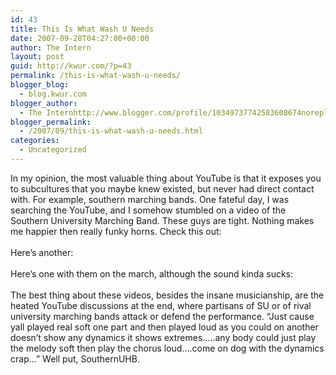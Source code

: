```yaml
---
id: 43
title: This Is What Wash U Needs
date: 2007-09-28T04:27:00+00:00
author: The Intern
layout: post
guid: http://kwur.com/?p=43
permalink: /this-is-what-wash-u-needs/
blogger_blog:
  - blog.kwur.com
blogger_author:
  - The Internhttp://www.blogger.com/profile/10349737742583608674noreply@blogger.com
blogger_permalink:
  - /2007/09/this-is-what-wash-u-needs.html
categories:
  - Uncategorized
---
```

<div class="pf-content">
  <p>
    In my opinion, the most valuable thing about YouTube is that it exposes you to subcultures that you maybe knew existed, but never had direct contact with. For example, southern marching bands. One fateful day, I was searching the YouTube, and I somehow stumbled on a video of the Southern University Marching Band. These guys are tight. Nothing makes me happier then really funky horns. Check this out:<br /><br />Here’s another:<br /><br />Here’s one with them on the march, although the sound kinda sucks:<br /><br />The best thing about these videos, besides the insane musicianship, are the heated YouTube discussions at the end, where partisans of SU or of rival university marching bands attack or defend the performance. “Just cause yall played real soft one part and then played loud as you could on another doesn’t show any dynamics it shows extremes…..any body could just play the melody soft then play the chorus loud….come on dog with the dynamics crap…” Well put, SouthernUHB.
  </p>
</div>